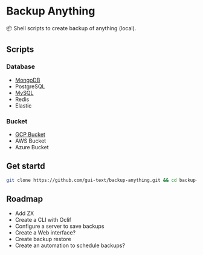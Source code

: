 # Backup Anything

📦 Shell scripts to create backup of anything (local).

## Scripts

### Database

- [MongoDB](./atlas-mongodb/README.md)
- PostgreSQL
- [MySQL](./mysql-database/README.md)
- Redis
- Elastic

### Bucket

- [GCP Bucket](gcp-bucket/README.md)
- AWS Bucket
- Azure Bucket

## Get startd

```bash
git clone https://github.com/gui-text/backup-anything.git && cd backup-anything
```

## Roadmap

- Add ZX
- Create a CLI with Oclif
- Configure a server to save backups
- Create a Web interface?
- Create backup restore
- Create an automation to schedule backups?
